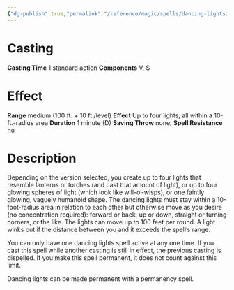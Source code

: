 ```yaml
---
{"dg-publish":true,"permalink":"/reference/magic/spells/dancing-lights/","dgHomeLink":true,"dgPassFrontmatter":false}
---
```



# Casting
**Casting Time** 1 standard action
**Components** V, S

# Effect
**Range** medium (100 ft. + 10 ft./level)
**Effect** Up to four lights, all within a 10-ft.-radius area
**Duration** 1 minute (D)
**Saving Throw** none; **Spell Resistance** no

# Description
Depending on the version selected, you create up to four lights that resemble lanterns or torches (and cast that amount of light), or up to four glowing spheres of light (which look like will-o’-wisps), or one faintly glowing, vaguely humanoid shape. The dancing lights must stay within a 10-foot-radius area in relation to each other but otherwise move as you desire (no concentration required): forward or back, up or down, straight or turning corners, or the like. The lights can move up to 100 feet per round. A light winks out if the distance between you and it exceeds the spell’s range.

You can only have one dancing lights spell active at any one time. If you cast this spell while another casting is still in effect, the previous casting is dispelled. If you make this spell permanent, it does not count against this limit.

Dancing lights can be made permanent with a permanency spell.